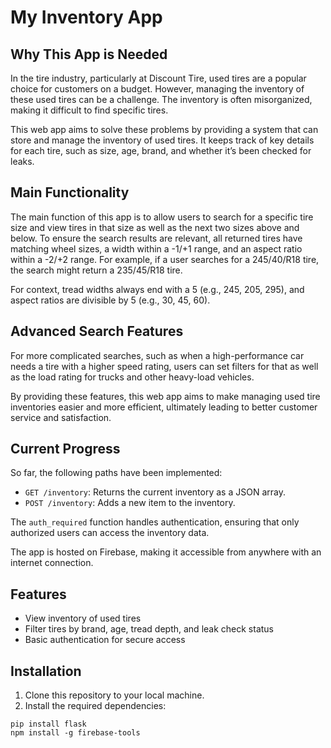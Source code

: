 # My Inventory App
## Why This App is Needed
In the tire industry, particularly at Discount Tire, used tires are a popular choice for customers on a budget. However, managing the inventory of these used tires can be a challenge. The inventory is often misorganized, making it difficult to find specific tires.

This web app aims to solve these problems by providing a system that can store and manage the inventory of used tires. It keeps track of key details for each tire, such as size, age, brand, and whether it’s been checked for leaks.

## Main Functionality
The main function of this app is to allow users to search for a specific tire size and view tires in that size as well as the next two sizes above and below. To ensure the search results are relevant, all returned tires have matching wheel sizes, a width within a -1/+1 range, and an aspect ratio within a -2/+2 range. For example, if a user searches for a 245/40/R18 tire, the search might return a 235/45/R18 tire.

For context, tread widths always end with a 5 (e.g., 245, 205, 295), and aspect ratios are divisible by 5 (e.g., 30, 45, 60).

## Advanced Search Features
For more complicated searches, such as when a high-performance car needs a tire with a higher speed rating, users can set filters for that as well as the load rating for trucks and other heavy-load vehicles.

By providing these features, this web app aims to make managing used tire inventories easier and more efficient, ultimately leading to better customer service and satisfaction.

## Current Progress

So far, the following paths have been implemented:

- `GET /inventory`: Returns the current inventory as a JSON array.
- `POST /inventory`: Adds a new item to the inventory.

The `auth_required` function handles authentication, ensuring that only authorized users can access the inventory data.

The app is hosted on Firebase, making it accessible from anywhere with an internet connection.

## Features

- View inventory of used tires
- Filter tires by brand, age, tread depth, and leak check status
- Basic authentication for secure access

## Installation

1. Clone this repository to your local machine.
2. Install the required dependencies:

```
pip install flask
npm install -g firebase-tools
